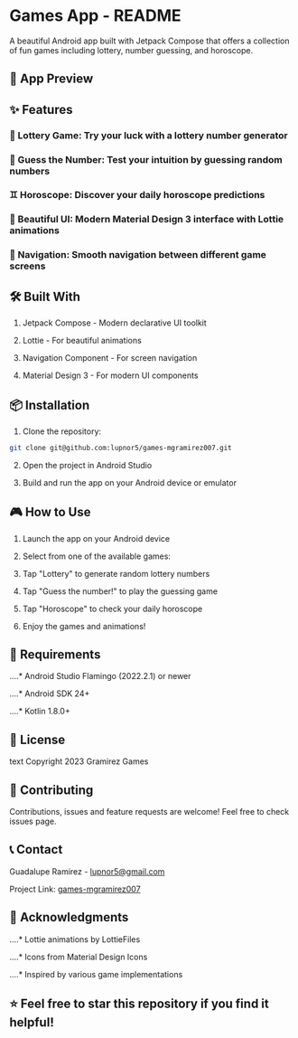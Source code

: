 # Games App - README

A beautiful Android app built with Jetpack Compose that offers a collection of fun games including lottery, number guessing, and horoscope.

## 📱 App Preview



## ✨ Features

### 🎰 Lottery Game: Try your luck with a lottery number generator

### 🔢 Guess the Number: Test your intuition by guessing random numbers

### ♊ Horoscope: Discover your daily horoscope predictions

### 🎨 Beautiful UI: Modern Material Design 3 interface with Lottie animations

### 🧭 Navigation: Smooth navigation between different game screens

## 🛠️ Built With

1. Jetpack Compose - Modern declarative UI toolkit

2. Lottie - For beautiful animations

3. Navigation Component - For screen navigation

4. Material Design 3 - For modern UI components

## 📦 Installation

1. Clone the repository:

```bash
git clone git@github.com:lupnor5/games-mgramirez007.git
```
2. Open the project in Android Studio

3. Build and run the app on your Android device or emulator

## 🎮 How to Use

1. Launch the app on your Android device

2. Select from one of the available games:

3. Tap "Lottery" to generate random lottery numbers

4. Tap "Guess the number!" to play the guessing game

5. Tap "Horoscope" to check your daily horoscope

6. Enjoy the games and animations!

## 🔧 Requirements

....* Android Studio Flamingo (2022.2.1) or newer

....* Android SDK 24+

....* Kotlin 1.8.0+

## 📄 License
text
Copyright 2023 Gramirez Games

## 🤝 Contributing
Contributions, issues and feature requests are welcome! Feel free to check issues page.

## 📞 Contact
Guadalupe Ramirez - lupnor5@gmail.com

Project Link: [games-mgramirez007](https://github.com/lupnor5/games-mgramirez007)

## 🙏 Acknowledgments
....* Lottie animations by LottieFiles

....* Icons from Material Design Icons

....* Inspired by various game implementations

## ⭐️ Feel free to star this repository if you find it helpful!

